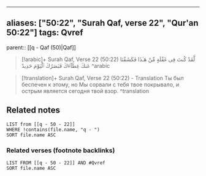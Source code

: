 
---
aliases: ["50:22", "Surah Qaf, verse 22", "Qur'an 50:22"]
tags: Qvref
---

parent:: [[q - Qaf (50)|Qaf]]

> [!arabic]+ Surah Qaf, Verse 22 (50:22)
> <span class="quran-arabic">لَّقَدْ كُنتَ فِى غَفْلَةٍ مِّنْ هَـٰذَا فَكَشَفْنَا عَنكَ غِطَآءَكَ فَبَصَرُكَ ٱلْيَوْمَ حَدِيدٌ</span>
^arabic

> [!translation]+ Surah Qaf, Verse 22 (50:22) - Translation
> Ты был беспечен к этому, но Мы сорвали с тебя твое покрывало, и острым является сегодня твой взор.
^translation



## Related notes
```dataview
LIST from [[q - 50 - 22]]
WHERE !contains(file.name, "q - ")
SORT file.name ASC
```

### Related verses (footnote backlinks)
```dataview
LIST FROM [[q - 50 - 22]] AND #Qvref
SORT file.name ASC
```

